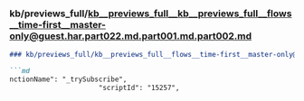 ### kb/previews_full/kb__previews_full__kb__previews_full__flows__time-first__master-only@guest.har.part022.md.part001.md.part002.md

```md
### kb/previews_full/kb__previews_full__flows__time-first__master-only@guest.har.part022.md.part001.md (part 002)

```md
nctionName": "_trySubscribe",
                      "scriptId": "15257",
                  
```

```

```

